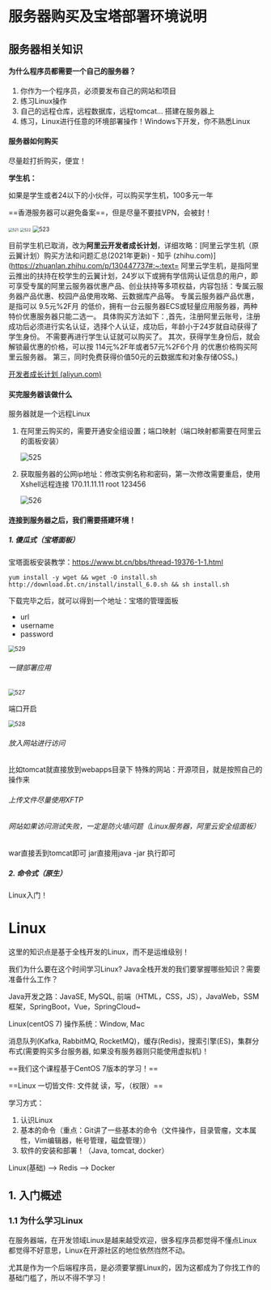 # 服务器购买及宝塔部署环境说明

## 服务器相关知识

#### **为什么程序员都需要一个自己的服务器？**

1. 你作为一个程序员，必须要发布自己的网站和项目
2. 练习Linux操作
3. 自己的远程仓库，远程数据库，远程tomcat... 搭建在服务器上
4. 练习，Linux进行任意的环境部署操作！Windows下开发，你不熟悉Linux

#### **服务器如何购买**

尽量趁打折购买，便宜！

**学生机：**

如果是学生或者24以下的小伙伴，可以购买学生机，100多元一年

==香港服务器可以避免备案==，但是尽量不要挂VPN，会被封！

<img src="images/521.jpg" alt="521" style="zoom:50%;" />

<img src="images/522.jpg" alt="522" style="zoom:50%;" />

<img src="images/523.png" alt="523" style="zoom:80%;" />

目前学生机已取消，改为**阿里云开发者成长计划**，详细攻略：[阿里云学生机（原云翼计划）购买方法和问题汇总(2021年更新) - 知乎 (zhihu.com)](https://zhuanlan.zhihu.com/p/130447737#:~:text= 阿里云学生机，是指阿里云推出的扶持在校学生的云翼计划，24岁以下或拥有学信网认证信息的用户，即可享受专属的阿里云服务器优惠产品、创业扶持等多项权益，内容包括：专属云服务器产品优惠、校园产品使用攻略、云数据库产品等。 专属云服务器产品优惠，是指可以 9.5元%2F月 的低价，拥有一台云服务器ECS或轻量应用服务器，两种特价优惠服务器只能二选一。 具体购买方法如下：,首先，注册阿里云账号，注册成功后必须进行实名认证，选择个人认证，成功后，年龄小于24岁就自动获得了学生身份。 不需要再进行学生认证就可以购买了。 其次，获得学生身份后，就会解锁最优惠的价格，可以按 114元%2F年或者57元%2F6个月 的优惠价格购买阿里云服务器。 第三，同时免费获得价值50元的云数据库和对象存储OSS。)

[开发者成长计划 (aliyun.com)](https://developer.aliyun.com/plan/grow-up?spm=5176.10695662.1173276.3.63a1576dsFCS2q)

#### 买完服务器该做什么

服务器就是一个远程Linux

1. 在阿里云购买的，需要开通安全组设置；端口映射（端口映射都需要在阿里云的面板安装）

   ![525](images/525.png)

2. 获取服务器的公网ip地址：修改实例名称和密码，第一次修改需要重启，使用Xshell远程连接
   170.11.11.11 root 123456

   ![526](images/526.png)

#### 连接到服务器之后，我们需要搭建环境！

##### 1. 傻瓜式（宝塔面板）

宝塔面板安装教学：https://www.bt.cn/bbs/thread-19376-1-1.html

```shell
yum install -y wget && wget -O install.sh http://download.bt.cn/install/install_6.0.sh && sh install.sh
```

下载完毕之后，就可以得到一个地址：宝塔的管理面板

* url
* username
* password

<img src="images/529.png" alt="529" style="zoom:80%;" />

###### 一键部署应用

<img src="images/527.png" alt="527" style="zoom:80%;" />

端口开启

<img src="images/528.png" alt="528" style="zoom:80%;" />

###### 放入网站进行访问

比如tomcat就直接放到webapps目录下
特殊的网站：开源项目，就是按照自己的操作来

###### 上传文件尽量使用XFTP

###### 网站如果访问测试失败，一定是防火墙问题（Linux服务器，阿里云安全组面板）

war直接丢到tomcat即可
jar直接用java -jar 执行即可

##### 2. 命令式（原生）

Linux入门！

# Linux

这里的知识点是基于全栈开发的Linux，而不是运维级别！

我们为什么要在这个时间学习Linux? Java全栈开发的我们要掌握哪些知识？需要准备什么工作？

Java开发之路：JavaSE, MySQL, 前端（HTML，CSS，JS），JavaWeb，SSM框架，SpringBoot，Vue，SpringCloud~

Linux(centOS 7) 操作系统：Window, Mac

消息队列(Kafka, RabbitMQ, RocketMQ)，缓存(Redis)，搜索引擎(ES)，集群分布式(需要购买多台服务器, 如果没有服务器则只能使用虚拟机)！

==我们这个课程基于CentOS 7版本的学习！==

==Linux 一切皆文件: 文件就 读，写，（权限）==

学习方式：

1. 认识Linux
2. 基本的命令（重点：Git讲了一些基本的命令（文件操作，目录管瘤，文本属性，Vim编辑器，帐号管理，磁盘管理））
3. 软件的安装和部署！（Java, tomcat, docker）

Linux(基础) --> Redis --> Docker

## 1. 入门概述

### 1.1 为什么学习Linux

在服务器端，在开发领域Linux是越来越受欢迎，很多程序员都觉得不懂点Linux都觉得不好意思，Linux在开源社区的地位依然岿然不动。

尤其是作为一个后端程序员，是必须要掌握Linux的，因为这都成为了你找工作的基础门槛了，所以不得不学习！

